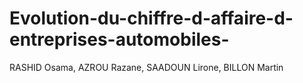 # Evolution-du-chiffre-d-affaire-d-entreprises-automobiles-
RASHID Osama, AZROU Razane, SAADOUN Lirone, BILLON Martin
